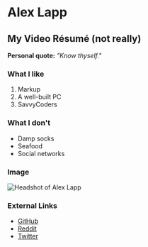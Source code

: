 # Alex Lapp
## My Video R&eacute;sum&eacute; (not really)

**Personal quote:** *"Know thyself."*

### What I like

1. Markup
1. A well-built PC
1. SavvyCoders

### What I don't

* Damp socks
* Seafood
* Social networks

### Image

![Headshot of Alex Lapp](https://avatars3.githubusercontent.com/u/25157151?s=300&v=4)

### External Links

* [GitHub](http://github.com/lappermedic)
* [Reddit](http://reddit.com/u/lapper)
* [Twitter](http://twitter.com/lappermedic)